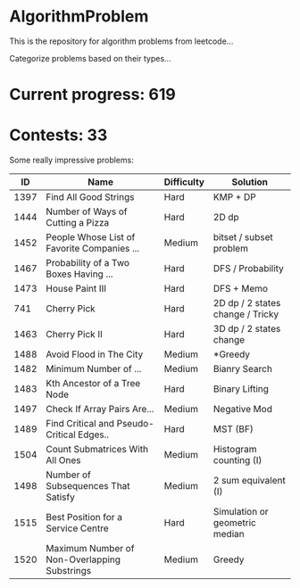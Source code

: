 # AlgorithmProblem
This is the repository for algorithm problems from leetcode...

Categorize problems based on their types...


# Current progress: 619

# Contests: 33

Some really impressive problems:

ID | Name | Difficulty | Solution
 ---- | ----------- | -------- | ------
1397|Find All Good Strings| Hard | KMP + DP
1444|Number of Ways of Cutting a Pizza| Hard | 2D dp
1452|People Whose List of Favorite Companies ...| Medium | bitset / subset problem
1467|Probability of a Two Boxes Having ...| Hard | DFS / Probability
1473|House Paint III | Hard | DFS + Memo
741|Cherry Pick| Hard | 2D dp / 2 states change / Tricky
1463|Cherry Pick II| Hard | 3D dp / 2 states change
1488|Avoid Flood in The City|Medium|*Greedy 
1482|Minimum Number of ... | Medium | Bianry Search
1483|Kth Ancestor of a Tree Node| Hard | Binary Lifting
1497|Check If Array Pairs Are...| Medium | Negative Mod
1489|Find Critical and Pseudo-Critical Edges.. | Hard | MST (BF)
1504|Count Submatrices With All Ones | Medium | Histogram counting (I)
1498|Number of Subsequences That Satisfy | Medium | 2 sum equivalent (I)
1515|Best Position for a Service Centre | Hard | Simulation or geometric median
1520|Maximum Number of Non-Overlapping Substrings | Medium | Greedy
